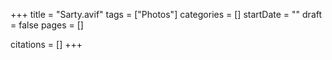 +++
title = "Sarty.avif"
tags = ["Photos"]
categories = []
startDate = ""
draft = false
pages = []

citations = []
+++
